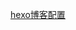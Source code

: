 [hexo博客配置](https://xzhewei.github.io/2017/09/29/Hexo-%E6%90%AD%E5%BB%BA%E4%B8%AA%E4%BA%BA%E5%8D%9A%E5%AE%A2/)
